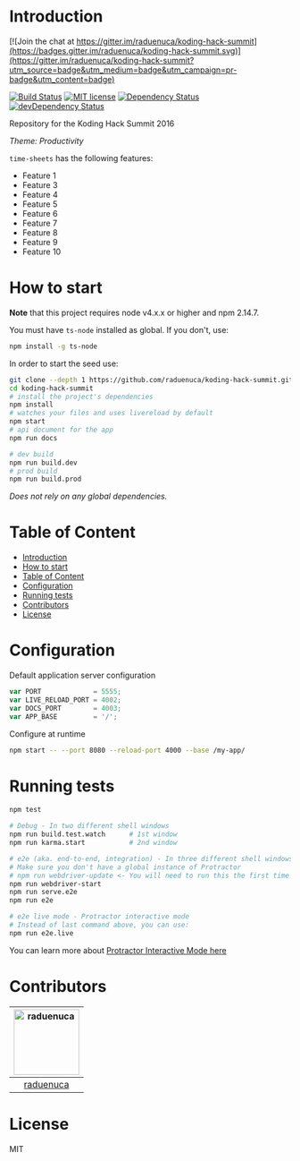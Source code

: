 # Introduction

[![Join the chat at https://gitter.im/raduenuca/koding-hack-summit](https://badges.gitter.im/raduenuca/koding-hack-summit.svg)](https://gitter.im/raduenuca/koding-hack-summit?utm_source=badge&utm_medium=badge&utm_campaign=pr-badge&utm_content=badge)

[![Build Status](https://travis-ci.org/raudenuca/koding-hack-summit.svg?branch=master)](https://travis-ci.org/raduenuca/koding-hack-summit)
[![MIT license](http://img.shields.io/badge/license-MIT-brightgreen.svg)](http://opensource.org/licenses/MIT)
[![Dependency Status](https://david-dm.org/raduenuca/koding-hack-summit.svg)](https://david-dm.org/raduenuca/koding-hack-summit)
[![devDependency Status](https://david-dm.org/raduenuca/koding-hack-summit/dev-status.svg)](https://david-dm.org/raduenuca/koding-hack-summit#info=devDependencies)

Repository for the Koding Hack Summit 2016

*Theme: Productivity*

`time-sheets` has the following features:

- Feature 1
- Feature 3
- Feature 4
- Feature 5
- Feature 6
- Feature 7
- Feature 8
- Feature 9
- Feature 10

# How to start

**Note** that this project requires node v4.x.x or higher and npm 2.14.7.

You must have `ts-node` installed as global. If you don't, use:

```bash
npm install -g ts-node
```

In order to start the seed use:


```bash
git clone --depth 1 https://github.com/raduenuca/koding-hack-summit.git
cd koding-hack-summit
# install the project's dependencies
npm install
# watches your files and uses livereload by default
npm start
# api document for the app
npm run docs

# dev build
npm run build.dev
# prod build
npm run build.prod
```

_Does not rely on any global dependencies._

# Table of Content

- [Introduction](#introduction)
- [How to start](#how-to-start)
- [Table of Content](#table-of-content)
- [Configuration](#configuration)
- [Running tests](#running-tests)
- [Contributors](#contributors)
- [License](#license)

# Configuration

Default application server configuration

```javascript
var PORT             = 5555;
var LIVE_RELOAD_PORT = 4002;
var DOCS_PORT        = 4003;
var APP_BASE         = '/';
```

Configure at runtime

```bash
npm start -- --port 8080 --reload-port 4000 --base /my-app/
```

# Running tests

```bash
npm test

# Debug - In two different shell windows
npm run build.test.watch      # 1st window
npm run karma.start           # 2nd window

# e2e (aka. end-to-end, integration) - In three different shell windows
# Make sure you don't have a global instance of Protractor
# npm run webdriver-update <- You will need to run this the first time
npm run webdriver-start
npm run serve.e2e
npm run e2e

# e2e live mode - Protractor interactive mode
# Instead of last command above, you can use:
npm run e2e.live
```
You can learn more about [Protractor Interactive Mode here](https://github.com/angular/protractor/blob/master/docs/debugging.md#testing-out-protractor-interactively)

# Contributors

[<img alt="raduenuca" src="https://avatars.githubusercontent.com/u/462852?v=3&s=117" width="117">](https://github.com/raduenuca) |
:---: |
[raduenuca](https://github.com/raduenuca) |

# License

MIT